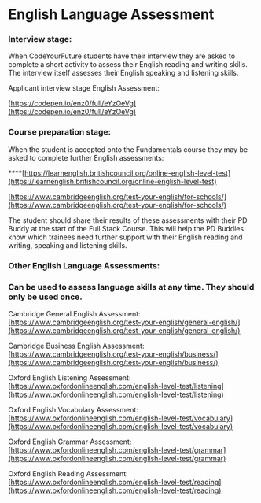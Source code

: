 # English Language Assessment

### **Interview stage:**

When CodeYourFuture students have their interview they are asked to complete a short activity to assess their English reading and writing skills. The interview itself assesses their English speaking and listening skills.

Applicant interview stage English Assessment:

[https://codepen.io/enz0/full/eYzOeVg](https://codepen.io/enz0/full/eYzOeVg)

### **Course preparation stage:**

When the student is accepted onto the Fundamentals course they may be asked to complete further English assessments:

\*\*\*\*[https://learnenglish.britishcouncil.org/online-english-level-test](https://learnenglish.britishcouncil.org/online-english-level-test)

[https://www.cambridgeenglish.org/test-your-english/for-schools/](https://www.cambridgeenglish.org/test-your-english/for-schools/)

The student should share their results of these assessments with their PD Buddy at the start of the Full Stack Course. This will help the PD Buddies know which trainees need further support with their English reading and writing, speaking and listening skills.

### **Other English Language Assessments:** 

### **Can be used to assess language skills at any time. They should only be used once.** 

Cambridge General English Assessment: [https://www.cambridgeenglish.org/test-your-english/general-english/](https://www.cambridgeenglish.org/test-your-english/general-english/)

Cambridge Business English Assessment: [https://www.cambridgeenglish.org/test-your-english/business/](https://www.cambridgeenglish.org/test-your-english/business/)

Oxford English Listening Assessment: [https://www.oxfordonlineenglish.com/english-level-test/listening](https://www.oxfordonlineenglish.com/english-level-test/listening)

Oxford English Vocabulary Assessment: [https://www.oxfordonlineenglish.com/english-level-test/vocabulary](https://www.oxfordonlineenglish.com/english-level-test/vocabulary)

Oxford English Grammar Assessment: [https://www.oxfordonlineenglish.com/english-level-test/grammar](https://www.oxfordonlineenglish.com/english-level-test/grammar)

Oxford English Reading Assessment: [https://www.oxfordonlineenglish.com/english-level-test/reading](https://www.oxfordonlineenglish.com/english-level-test/reading)

